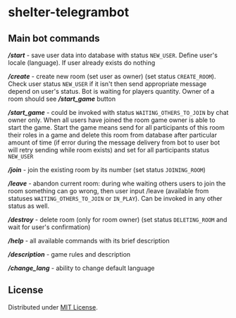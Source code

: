 # shelter-telegrambot

## Main bot commands

***/start*** - save user data into database with status `NEW_USER`. Define user's locale (language).
If user already exists do nothing

***/create*** - create new room (set user as owner) (set status `CREATE_ROOM`). Check user status `NEW_USER` 
if it isn't then send appropriate message depend on user's status. Bot is waiting for players quantity.
Owner of a room should see ***/start_game*** button

***/start_game*** - could be invoked with status `WAITING_OTHERS_TO_JOIN` by chat owner only.
When all users have joined the room game owner is able to start the game.
Start the game means send for all participants of this room their roles in a game
and delete this room from database after particular amount of time (if error during
the message delivery from bot to user bot will retry sending while room exists) and set for all participants status `NEW_USER`

***/join*** - join the existing room by its number (set status `JOINING_ROOM`)

***/leave*** - abandon current room: during whe waiting others users to join the room something can go wrong,
then user input /leave (available from statuses `WAITING_OTHERS_TO_JOIN` or `IN_PLAY`). Can be invoked in any other
status as well.

***/destroy*** - delete room (only for room owner) (set status `DELETING_ROOM` and wait for user's confirmation)

***/help*** - all available commands with its brief description

***/description*** - game rules and description

***/change_lang*** - ability to change default language


## License

Distributed under [MIT License](https://opensource.org/licenses/MIT).
